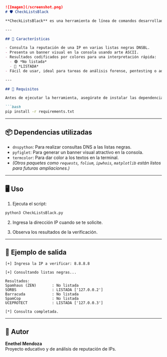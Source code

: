 ```markdown
![Imagen](/screenshot.png)
# 🛡️ CheckListsBlack

**CheckListsBlack** es una herramienta de línea de comandos desarrollada en Python para verificar si una dirección IP está listada en múltiples listas negras (blacklists) de seguridad reconocidas, como Spamhaus, SORBS, Barracuda, entre otras.

---

## 🚀 Características

- Consulta la reputación de una IP en varias listas negras DNSBL.
- Presenta un banner visual en la consola usando arte ASCII.
- Resultados codificados por colores para una interpretación rápida:
  - 🟢 *No listada*
  - 🔴 *LISTADA*
- Fácil de usar, ideal para tareas de análisis forense, pentesting o administración de redes.

---

## 🧰 Requisitos

Antes de ejecutar la herramienta, asegúrate de instalar las dependencias. Ya se incluye un archivo `requirements.txt`, por lo que puedes instalar todo con:

```bash
pip install -r requirements.txt
```

---

## 📦 Dependencias utilizadas

- `dnspython`: Para realizar consultas DNS a las listas negras.
- `pyfiglet`: Para generar un banner visual atractivo en la consola.
- `termcolor`: Para dar color a los textos en la terminal.
- *(Otros paquetes como `requests`, `folium`, `ipwhois`, `matplotlib` están listos para futuras ampliaciones.)*

---

## 🖥️ Uso

1. Ejecuta el script:

```bash
python3 CheckListsBlack.py
```

2. Ingresa la dirección IP cuando se te solicite.

3. Observa los resultados de la verificación.

---

## 📌 Ejemplo de salida

```
[+] Ingresa la IP a verificar: 8.8.8.8

[+] Consultando listas negras...

Resultados:
Spamhaus (ZEN)       : No listada
SORBS                : LISTADA ['127.0.0.2']
Barracuda            : No listada
SpamCop              : No listada
UCEPROTECT           : LISTADA ['127.0.0.3']

[*] Consulta completada.
```

---

## 👤 Autor

**Enethel Mendoza**  
Proyecto educativo y de análisis de reputación de IPs.
```
